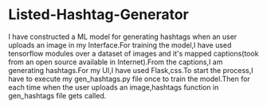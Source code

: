 # Listed-Hashtag-Generator

I have constructed a ML model for generating hashtags when an user uploads an image in my Interface.For training the model,I have used tensorflow modules over a dataset of images and it's mapped captions(took from an open source available in Internet).From the captions,I am generating hashtags.For my UI,I have used Flask,css.To start the process,I have to execute my gen_hashtags.py file once to train the model.Then for each time when the user uploads an image,hashtags function in gen_hashtags file gets called.
